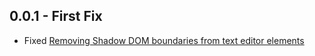 ## 0.0.1 - First Fix

- Fixed
[Removing Shadow DOM boundaries from text editor elements](http://blog.atom.io/2016/11/14/removing-shadow-dom-boundary-from-text-editor-elements.html)

